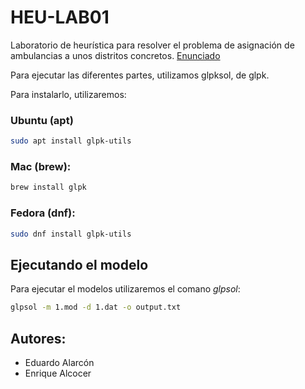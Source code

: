 # HEU-LAB01
Laboratorio de heurística para resolver el problema de asignación de ambulancias a unos distritos concretos. [Enunciado](practica-1.pdf)

Para ejecutar las diferentes partes, utilizamos glpksol, de glpk.

Para instalarlo, utilizaremos:
### Ubuntu (apt)
```sh
sudo apt install glpk-utils
```

### Mac (brew):
```sh
brew install glpk
```

### Fedora (dnf):
```sh
sudo dnf install glpk-utils
```

## Ejecutando el modelo
Para ejecutar el modelos utilizaremos el comano _glpsol_:
```sh
glpsol -m 1.mod -d 1.dat -o output.txt
```


## Autores:
- Eduardo Alarcón
- Enrique Alcocer